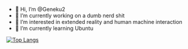 - 👋 Hi, I’m @Geneku2
- 🔭 I’m currently working on a dumb nerd shit
- 👀 I’m interested in extended reality and human machine interaction
- 🌱 I’m currently learning Ubuntu
<!--- - 💞️ I’m looking to collaborate on ...
- 🧠 My brain is very small and I don't know alot of things that I should know

[![Anurag's GitHub stats](https://github-readme-stats.vercel.app/api?username=Geneku2)](https://github.com/anuraghazra/github-readme-stats)--->
[![Top Langs](https://github-readme-stats.vercel.app/api/top-langs/?username=Geneku2&layout=compact)](https://github.com/anuraghazra/github-readme-stats)

<!---
Geneku2/Geneku2 is a ✨ special ✨ repository because its `README.md` (this file) appears on your GitHub profile.
You can click the Preview link to take a look at your changes.
--->
